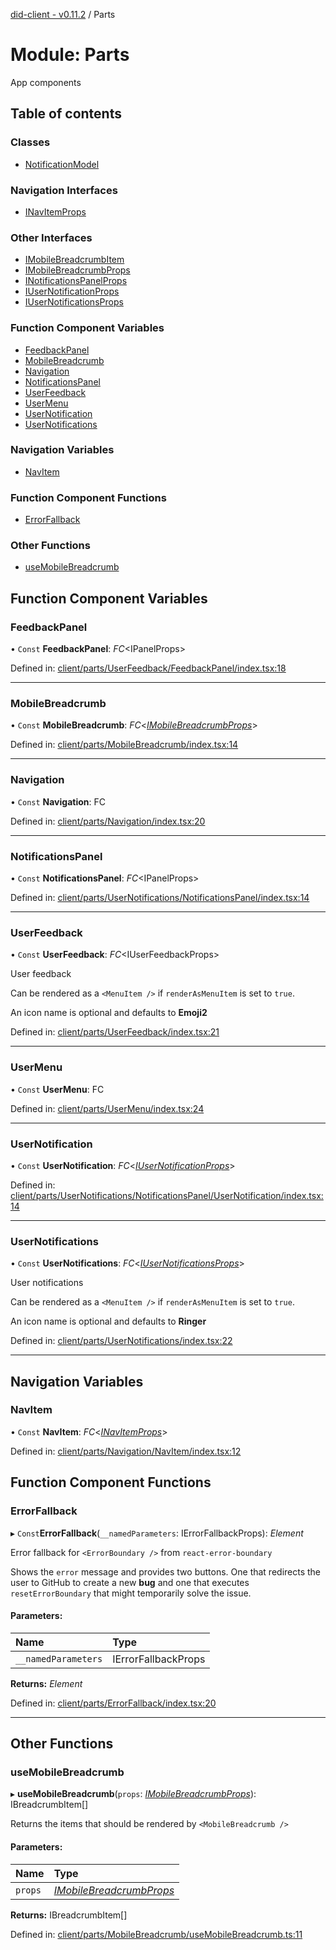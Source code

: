 [did-client - v0.11.2](../README.md) / Parts

# Module: Parts

App components

## Table of contents

### Classes

- [NotificationModel](../classes/parts.notificationmodel.md)

### Navigation Interfaces

- [INavItemProps](../interfaces/parts.inavitemprops.md)

### Other Interfaces

- [IMobileBreadcrumbItem](../interfaces/parts.imobilebreadcrumbitem.md)
- [IMobileBreadcrumbProps](../interfaces/parts.imobilebreadcrumbprops.md)
- [INotificationsPanelProps](../interfaces/parts.inotificationspanelprops.md)
- [IUserNotificationProps](../interfaces/parts.iusernotificationprops.md)
- [IUserNotificationsProps](../interfaces/parts.iusernotificationsprops.md)

### Function Component Variables

- [FeedbackPanel](parts.md#feedbackpanel)
- [MobileBreadcrumb](parts.md#mobilebreadcrumb)
- [Navigation](parts.md#navigation)
- [NotificationsPanel](parts.md#notificationspanel)
- [UserFeedback](parts.md#userfeedback)
- [UserMenu](parts.md#usermenu)
- [UserNotification](parts.md#usernotification)
- [UserNotifications](parts.md#usernotifications)

### Navigation Variables

- [NavItem](parts.md#navitem)

### Function Component Functions

- [ErrorFallback](parts.md#errorfallback)

### Other Functions

- [useMobileBreadcrumb](parts.md#usemobilebreadcrumb)

## Function Component Variables

### FeedbackPanel

• `Const` **FeedbackPanel**: *FC*<IPanelProps\>

Defined in: [client/parts/UserFeedback/FeedbackPanel/index.tsx:18](https://github.com/Puzzlepart/did/blob/dev/client/parts/UserFeedback/FeedbackPanel/index.tsx#L18)

___

### MobileBreadcrumb

• `Const` **MobileBreadcrumb**: *FC*<[*IMobileBreadcrumbProps*](../interfaces/parts.imobilebreadcrumbprops.md)\>

Defined in: [client/parts/MobileBreadcrumb/index.tsx:14](https://github.com/Puzzlepart/did/blob/dev/client/parts/MobileBreadcrumb/index.tsx#L14)

___

### Navigation

• `Const` **Navigation**: FC

Defined in: [client/parts/Navigation/index.tsx:20](https://github.com/Puzzlepart/did/blob/dev/client/parts/Navigation/index.tsx#L20)

___

### NotificationsPanel

• `Const` **NotificationsPanel**: *FC*<IPanelProps\>

Defined in: [client/parts/UserNotifications/NotificationsPanel/index.tsx:14](https://github.com/Puzzlepart/did/blob/dev/client/parts/UserNotifications/NotificationsPanel/index.tsx#L14)

___

### UserFeedback

• `Const` **UserFeedback**: *FC*<IUserFeedbackProps\>

User feedback

Can be rendered as a `<MenuItem />` if `renderAsMenuItem`
is set to `true`.

An icon name is optional and defaults to **Emoji2**

Defined in: [client/parts/UserFeedback/index.tsx:21](https://github.com/Puzzlepart/did/blob/dev/client/parts/UserFeedback/index.tsx#L21)

___

### UserMenu

• `Const` **UserMenu**: FC

Defined in: [client/parts/UserMenu/index.tsx:24](https://github.com/Puzzlepart/did/blob/dev/client/parts/UserMenu/index.tsx#L24)

___

### UserNotification

• `Const` **UserNotification**: *FC*<[*IUserNotificationProps*](../interfaces/parts.iusernotificationprops.md)\>

Defined in: [client/parts/UserNotifications/NotificationsPanel/UserNotification/index.tsx:14](https://github.com/Puzzlepart/did/blob/dev/client/parts/UserNotifications/NotificationsPanel/UserNotification/index.tsx#L14)

___

### UserNotifications

• `Const` **UserNotifications**: *FC*<[*IUserNotificationsProps*](../interfaces/parts.iusernotificationsprops.md)\>

User notifications

Can be rendered as a `<MenuItem />` if `renderAsMenuItem`
is set to `true`.

An icon name is optional and defaults to **Ringer**

Defined in: [client/parts/UserNotifications/index.tsx:22](https://github.com/Puzzlepart/did/blob/dev/client/parts/UserNotifications/index.tsx#L22)

___

## Navigation Variables

### NavItem

• `Const` **NavItem**: *FC*<[*INavItemProps*](../interfaces/parts.inavitemprops.md)\>

Defined in: [client/parts/Navigation/NavItem/index.tsx:12](https://github.com/Puzzlepart/did/blob/dev/client/parts/Navigation/NavItem/index.tsx#L12)

## Function Component Functions

### ErrorFallback

▸ `Const`**ErrorFallback**(`__namedParameters`: IErrorFallbackProps): *Element*

Error fallback for `<ErrorBoundary />`  from
`react-error-boundary`

Shows the `error` message and provides two
buttons. One that redirects the user to
GitHub to create a new **bug** and one that
executes `resetErrorBoundary` that might
temporarily solve the issue.

#### Parameters:

Name | Type |
:------ | :------ |
`__namedParameters` | IErrorFallbackProps |

**Returns:** *Element*

Defined in: [client/parts/ErrorFallback/index.tsx:20](https://github.com/Puzzlepart/did/blob/dev/client/parts/ErrorFallback/index.tsx#L20)

___

## Other Functions

### useMobileBreadcrumb

▸ **useMobileBreadcrumb**(`props`: [*IMobileBreadcrumbProps*](../interfaces/parts.imobilebreadcrumbprops.md)): IBreadcrumbItem[]

Returns the items that should be rendered by
`<MobileBreadcrumb />`

#### Parameters:

Name | Type |
:------ | :------ |
`props` | [*IMobileBreadcrumbProps*](../interfaces/parts.imobilebreadcrumbprops.md) |

**Returns:** IBreadcrumbItem[]

Defined in: [client/parts/MobileBreadcrumb/useMobileBreadcrumb.ts:11](https://github.com/Puzzlepart/did/blob/dev/client/parts/MobileBreadcrumb/useMobileBreadcrumb.ts#L11)
